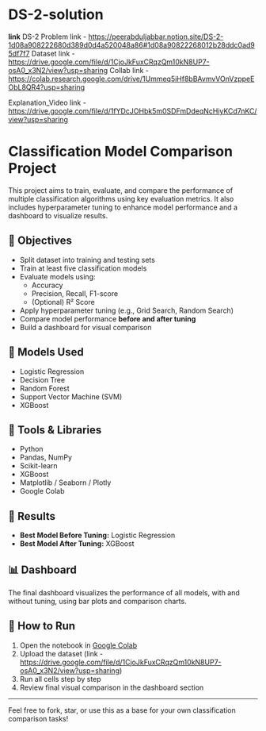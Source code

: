 # DS-2-solution

**link**
DS-2 Problem link - https://peerabduljabbar.notion.site/DS-2-1d08a908222680d389d0d4a520048a86#1d08a90822268012b28ddc0ad95df7f7
Dataset link - https://drive.google.com/file/d/1CjoJkFuxCRqzQm10kN8UP7-osA0_x3N2/view?usp=sharing
Collab link - https://colab.research.google.com/drive/1Ummeq5iHf8bBAvmvVOnVzppeEObL8QR4?usp=sharing

Explanation_Video link - https://drive.google.com/file/d/1fYDcJOHbk5m0SDFmDdeqNcHiyKCd7nKC/view?usp=sharing




# Classification Model Comparison Project

This project aims to train, evaluate, and compare the performance of multiple classification algorithms using key evaluation metrics. It also includes hyperparameter tuning to enhance model performance and a dashboard to visualize results.

## 🚀 Objectives

- Split dataset into training and testing sets
- Train at least five classification models
- Evaluate models using:
  - Accuracy
  - Precision, Recall, F1-score
  - (Optional) R² Score
- Apply hyperparameter tuning (e.g., Grid Search, Random Search)
- Compare model performance **before and after tuning**
- Build a dashboard for visual comparison

## 🧠 Models Used

- Logistic Regression
- Decision Tree
- Random Forest
- Support Vector Machine (SVM)
- XGBoost

## 🔧 Tools & Libraries

- Python
- Pandas, NumPy
- Scikit-learn
- XGBoost
- Matplotlib / Seaborn / Plotly
- Google Colab

## 🏁 Results

- **Best Model Before Tuning:** Logistic Regression  
- **Best Model After Tuning:** XGBoost

## 📊 Dashboard

The final dashboard visualizes the performance of all models, with and without tuning, using bar plots and comparison charts.

## 📌 How to Run

1. Open the notebook in [Google Colab](https://colab.research.google.com/)
2. Upload the dataset (link - https://drive.google.com/file/d/1CjoJkFuxCRqzQm10kN8UP7-osA0_x3N2/view?usp=sharing)
3. Run all cells step by step
4. Review final visual comparison in the dashboard section

---

Feel free to fork, star, or use this as a base for your own classification comparison tasks!



